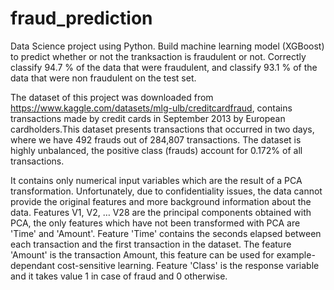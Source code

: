 # fraud_prediction
Data Science project using Python. Build machine learning model  (XGBoost) to predict whether or not the tranksaction is fraudulent or not.
Correctly classify 94.7 % of the data that were fraudulent, and classify 93.1 % of the data that were non fraudulent on the test set.

The dataset of this project was downloaded from https://www.kaggle.com/datasets/mlg-ulb/creditcardfraud, contains transactions made by credit cards in September 2013 by European cardholders.This dataset presents transactions that occurred in two days, where we have 492 frauds out of 284,807 transactions. The dataset is highly unbalanced, the positive class (frauds) account for 0.172% of all transactions.

It contains only numerical input variables which are the result of a PCA transformation. Unfortunately, due to confidentiality issues, the data cannot provide the original features and more background information about the data. Features V1, V2, … V28 are the principal components obtained with PCA, the only features which have not been transformed with PCA are 'Time' and 'Amount'. Feature 'Time' contains the seconds elapsed between each transaction and the first transaction in the dataset. The feature 'Amount' is the transaction Amount, this feature can be used for example-dependant cost-sensitive learning. Feature 'Class' is the response variable and it takes value 1 in case of fraud and 0 otherwise.
